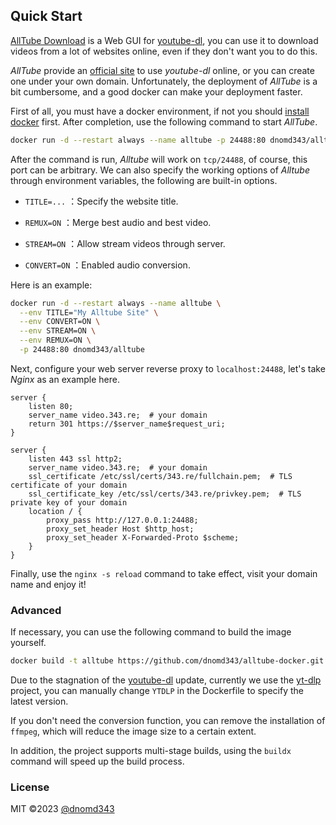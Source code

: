 ## Quick Start

[AllTube Download](https://github.com/Rudloff/alltube) is a Web GUI for [youtube-dl](https://github.com/ytdl-org/youtube-dl), you can use it to download videos from a lot of websites online, even if they don't want you to do this.

*AllTube* provide an [official site](http://alltubedownload.net/) to use *youtube-dl* online, or you can create one under your own domain. Unfortunately, the deployment of *AllTube* is a bit cumbersome, and a good docker can make your deployment faster.

First of all, you must have a docker environment, if not you should [install docker](https://docs.docker.com/engine/install/) first. After completion, use the following command to start *AllTube*.

```bash
docker run -d --restart always --name alltube -p 24488:80 dnomd343/alltube
```

After the command is run, *Alltube* will work on `tcp/24488`, of course, this port can be arbitrary. We can also specify the working options of *Alltube* through environment variables, the following are built-in options.

+ `TITLE=...` ：Specify the website title.

+ `REMUX=ON` ：Merge best audio and best video.

+ `STREAM=ON` ：Allow stream videos through server.

+ `CONVERT=ON` ：Enabled audio conversion.

Here is an example:

```bash
docker run -d --restart always --name alltube \
  --env TITLE="My Alltube Site" \
  --env CONVERT=ON \
  --env STREAM=ON \
  --env REMUX=ON \
  -p 24488:80 dnomd343/alltube
```

Next, configure your web server reverse proxy to `localhost:24488`, let's take *Nginx* as an example here.

```nginx
server {
    listen 80;
    server_name video.343.re;  # your domain
    return 301 https://$server_name$request_uri;
}

server {
    listen 443 ssl http2;
    server_name video.343.re;  # your domain
    ssl_certificate /etc/ssl/certs/343.re/fullchain.pem;  # TLS certificate of your domain
    ssl_certificate_key /etc/ssl/certs/343.re/privkey.pem;  # TLS private key of your domain
    location / {
        proxy_pass http://127.0.0.1:24488;
        proxy_set_header Host $http_host;
        proxy_set_header X-Forwarded-Proto $scheme;
    }
}
```

Finally, use the `nginx -s reload` command to take effect, visit your domain name and enjoy it!

### Advanced

If necessary, you can use the following command to build the image yourself.

```bash
docker build -t alltube https://github.com/dnomd343/alltube-docker.git
```

Due to the stagnation of the [youtube-dl](https://github.com/ytdl-org/youtube-dl) update, currently we use the [yt-dlp](https://github.com/yt-dlp/yt-dlp) project, you can manually change `YTDLP` in the Dockerfile to specify the latest version.

If you don't need the conversion function, you can remove the installation of `ffmpeg`, which will reduce the image size to a certain extent.

In addition, the project supports multi-stage builds, using the `buildx` command will speed up the build process.

### License

MIT ©2023 [@dnomd343](https://github.com/dnomd343)
